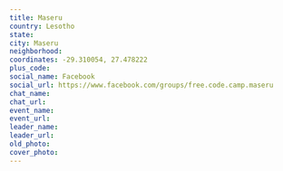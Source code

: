 ```yaml
---
title: Maseru
country: Lesotho
state: 
city: Maseru
neighborhood: 
coordinates: -29.310054, 27.478222
plus_code:
social_name: Facebook
social_url: https://www.facebook.com/groups/free.code.camp.maseru
chat_name:
chat_url:
event_name:
event_url:
leader_name:
leader_url:
old_photo: 
cover_photo:
---
```

